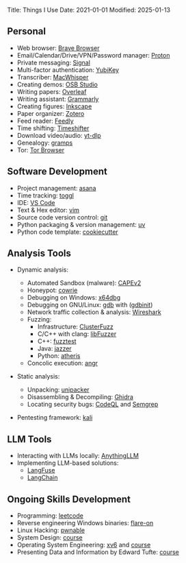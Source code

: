 Title: Things I Use
Date: 2021-01-01
Modified: 2025-01-13

## Personal

* Web browser: [Brave Browser](https://brave.com/)
* Email/Calendar/Drive/VPN/Password manager: [Proton](https://proton.me/)
* Private messaging: [Signal](https://signal.org/)
* Multi-factor authentication: [YubiKey](https://www.yubico.com/)
* Transcriber: [MacWhisper](https://goodsnooze.gumroad.com/l/macwhisper)
* Creating demos: [OSB Studio](https://obsproject.com/)
* Writing papers: [Overleaf](https://www.overleaf.com/)
* Writing assistant: [Grammarly](https://www.grammarly.com/)
* Creating figures: [Inkscape](https://inkscape.org/)
* Paper organizer: [Zotero](https://www.zotero.org/)
* Feed reader: [Feedly](https://feedly.com/)
* Time shifting: [Timeshifter](https://www.timeshifter.com/)
* Download video/audio: [yt-dlp](https://github.com/yt-dlp/yt-dlp)
* Genealogy: [gramps](https://gramps-project.org/blog/)
* Tor: [Tor Browser](https://www.torproject.org/)

## Software Development

* Project management: [asana](https://asana.com/)
* Time tracking: [toggl](https://toggl.com/)
* IDE: [VS Code](https://code.visualstudio.com/)
* Text & Hex editor: [vim](https://www.vim.org/)
* Source code version control: [git](https://git-scm.com/)
* Python packaging & version management: [uv](https://docs.astral.sh/uv/)
* Python code template: [cookiecutter](https://github.com/trailofbits/cookiecutter-python)

## Analysis Tools

* Dynamic analysis:
    * Automated Sandbox (malware): [CAPEv2](https://github.com/kevoreilly/CAPEv2)
    * Honeypot: [cowrie](https://github.com/cowrie/cowrie)
    * Debugging on Windows: [x64dbg](https://github.com/x64dbg/x64dbg)
    * Debugging on GNU/Linux: [gdb](https://www.sourceware.org/gdb/) with ([gdbinit](https://github.com/evandowning/Gdbinit/tree/develop))
    * Network traffic collection & analysis: [Wireshark](https://www.wireshark.org/)
    * Fuzzing:
        * Infrastructure: [ClusterFuzz](https://google.github.io/clusterfuzz/)
        * C/C++ with clang: [libFuzzer](https://llvm.org/docs/LibFuzzer.html)
        * C++: [fuzztest](https://github.com/google/fuzztest)
        * Java: [jazzer](https://github.com/CodeIntelligenceTesting/jazzer)
        * Python: [atheris](https://github.com/google/atheris)
    * Concolic execution: [angr](https://angr.io/)

* Static analysis:
    * Unpacking: [unipacker](https://github.com/unipacker/unipacker)
    * Disassembling & Decompiling: [Ghidra](https://github.com/NationalSecurityAgency/ghidra)
    * Locating security bugs: [CodeQL](https://codeql.github.com/) and [Semgrep](https://semgrep.dev/)

* Pentesting framework: [kali](https://www.kali.org/)

## LLM Tools

* Interacting with LLMs locally: [AnythingLLM](https://anythingllm.com/)
* Implementing LLM-based solutions:
    * [LangFuse](https://langfuse.com/)
    * [LangChain](https://www.langchain.com/)

## Ongoing Skills Development

* Programming: [leetcode](https://leetcode.com/)
* Reverse engineering Windows binaries: [flare-on](https://flare-on.com/)
* Linux Hacking: [pwnable](https://pwnable.kr/)
* System Design: [course](https://www.designgurus.io/course-play/grokking-the-system-design-interview)
* Operating System Engineering: [xv6](https://github.com/mit-pdos/xv6-riscv) and [course](https://pdos.csail.mit.edu/6.1810)
* Presenting Data and Information by Edward Tufte: [course](https://www.edwardtufte.com/online-course/)
